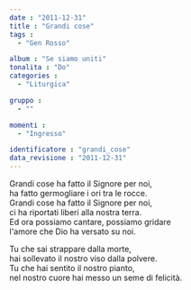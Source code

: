 ```yaml
---
date : "2011-12-31"
title : "Grandi cose"
tags : 
  - "Gen Rosso"

album : "Se siamo uniti"
tonalita : "Do"
categories : 
  - "Liturgica"

gruppo : 
  - ""

momenti : 
  - "Ingresso"

identificatore : "grandi_cose"
data_revisione : "2011-12-31"
---
```

  
  
Grandi cose ha fatto il Signore per noi,  
ha fatto germogliare i ori tra le rocce.   
Grandi cose ha fatto il Signore per noi,  
ci ha riportati liberi alla nostra terra.  
Ed ora possiamo cantare, possiamo gridare  
l'amore che Dio ha versato su noi.   
  
  
Tu che sai strappare dalla morte,   
hai sollevato il nostro viso dalla polvere.  
Tu che hai sentito il nostro pianto,   
nel nostro cuore hai messo un seme di felicità.  
  
  
  
